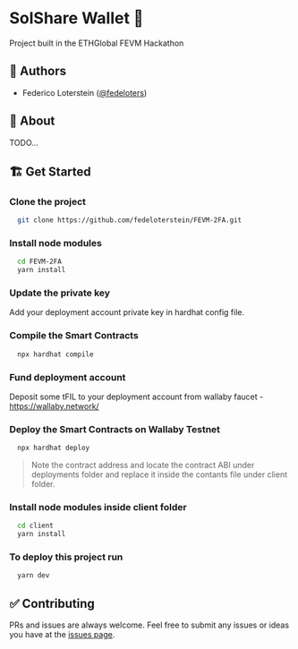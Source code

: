 #   SolShare Wallet 🔐
Project built in the ETHGlobal FEVM Hackathon

## 👤 Authors 
- Federico Loterstein ([@fedeloters](https://twitter.com/fedeloters))

## 🌈 About


TODO...

## 🏗 Get Started
### Clone the project
```bash
  git clone https://github.com/fedeloterstein/FEVM-2FA.git
```
### Install node modules
```bash
  cd FEVM-2FA
  yarn install
```
### Update the private key
Add your deployment account private key in hardhat config file.

### Compile the Smart Contracts
```bash
  npx hardhat compile
```
### Fund deployment account
Deposit some tFIL to your deployment account from wallaby faucet - https://wallaby.network/

### Deploy the Smart Contracts on Wallaby Testnet
```bash
  npx hardhat deploy
```

> Note the contract address and locate the contract ABI under deployments folder and replace it inside the contants file under client folder.

### Install node modules inside client folder
```bash
  cd client
  yarn install
```

### To deploy this project run

```bash
  yarn dev
```

## ✅ Contributing 
PRs and issues are always welcome. Feel free to submit any issues or ideas you have at the [issues page](https://github.com/fedeloterstein/FEVM-2FA/issues).